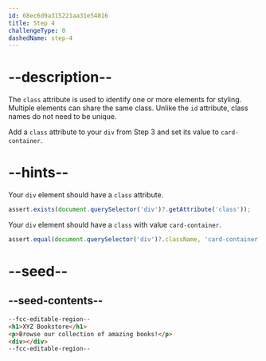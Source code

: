 ```yaml
---
id: 68ec6d9a315221aa31e54816
title: Step 4
challengeType: 0
dashedName: step-4
---
```


# --description--

The `class` attribute is used to identify one or more elements for styling. Multiple elements can share the same class. Unlike the `id` attribute, class names do not need to be unique.

Add a `class` attribute to your `div` from Step 3 and set its value to `card-container`.

# --hints--

Your `div` element should have a `class` attribute.

```js
assert.exists(document.querySelector('div')?.getAttribute('class'));
```

Your `div` element should have a `class` with value `card-container`. 

```js
assert.equal(document.querySelector('div')?.className, 'card-container');
```

# --seed--

## --seed-contents--

```html
--fcc-editable-region--
<h1>XYZ Bookstore</h1>
<p>Browse our collection of amazing books!</p>
<div></div>
--fcc-editable-region--
```
